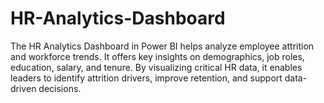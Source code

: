 # HR-Analytics-Dashboard
The HR Analytics Dashboard in Power BI helps analyze employee attrition and workforce trends. It offers key insights on demographics, job roles, education, salary, and tenure. By visualizing critical HR data, it enables leaders to identify attrition drivers, improve retention, and support data-driven decisions.
